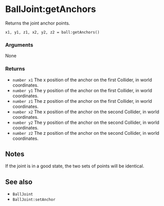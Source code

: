 <!--
category: reference
-->

BallJoint:getAnchors
===

Returns the joint anchor points.

    x1, y1, z1, x2, y2, z2 = ball:getAnchors()

### Arguments

None

### Returns

- `number x1` The x position of the anchor on the first Collider, in world coordinates.
- `number y1` The y position of the anchor on the first Collider, in world coordinates.
- `number z1` The z position of the anchor on the first Collider, in world coordinates.
- `number x2` The x position of the anchor on the second Collider, in world coordinates.
- `number y2` The y position of the anchor on the second Collider, in world coordinates.
- `number z2` The z position of the anchor on the second Collider, in world coordinates.

Notes
---

If the joint is in a good state, the two sets of points will be identical.

See also
---

- `BallJoint`
- `BallJoint:setAnchor`
